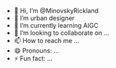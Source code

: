 - 👋 Hi, I’m @MinovskyRickland
- 👀 I’m  urban designer
- 🌱 I’m currently learning AIGC
- 💞️ I’m looking to collaborate on ...
- 📫 How to reach me ...
- 😄 Pronouns: ...
- ⚡ Fun fact: ...

<!---
MinovskyRickland/MinovskyRickland is a ✨ special ✨ repository because its `README.md` (this file) appears on your GitHub profile.
You can click the Preview link to take a look at your changes.
--->
